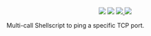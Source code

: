 <p align="center">
  <br/>
  <img src="https://img.shields.io/badge/license-gpl--3-brightgreen.svg?style=flat-square"/>
  <img src="https://img.shields.io/badge/status-stable-ff69b4.svg?style=flat-square"/>
  <a href="https://github.com/vaporup/CISS">
   <img src="https://img.shields.io/badge/supports-CISS-blueviolet.svg?style=flat-square"/>
  </a>
  <img src="https://img.shields.io/badge/implementation-bash / perl-red.svg?style=flat-square"/>
</p>

Multi-call Shellscript to ping a specific TCP port.
